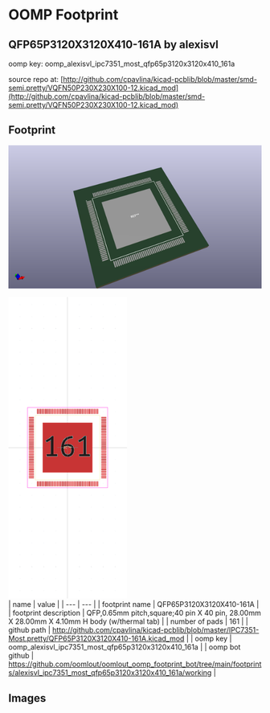 # OOMP Footprint  
## QFP65P3120X3120X410-161A  by alexisvl  
  
oomp key: oomp_alexisvl_ipc7351_most_qfp65p3120x3120x410_161a  
  
source repo at: [http://github.com/cpavlina/kicad-pcblib/blob/master/smd-semi.pretty/VQFN50P230X230X100-12.kicad_mod](http://github.com/cpavlina/kicad-pcblib/blob/master/smd-semi.pretty/VQFN50P230X230X100-12.kicad_mod)  
## Footprint  
  
[![working_kicad_pcb_3d.png](working_kicad_pcb_3d_600.png)](working_kicad_pcb_3d.png)  
  
[![working.png](working_600.png)](working.png)  
| name | value | 
| --- | --- | 
| footprint name | QFP65P3120X3120X410-161A | 
| footprint description | QFP,0.65mm pitch,square;40 pin X 40 pin, 28.00mm X 28.00mm X 4.10mm H body (w/thermal tab) | 
| number of pads | 161 | 
| github path | http://github.com/cpavlina/kicad-pcblib/blob/master/IPC7351-Most.pretty/QFP65P3120X3120X410-161A.kicad_mod | 
| oomp key | oomp_alexisvl_ipc7351_most_qfp65p3120x3120x410_161a | 
| oomp bot github | https://github.com/oomlout/oomlout_oomp_footprint_bot/tree/main/footprints/alexisvl_ipc7351_most_qfp65p3120x3120x410_161a/working | 
## Images  
